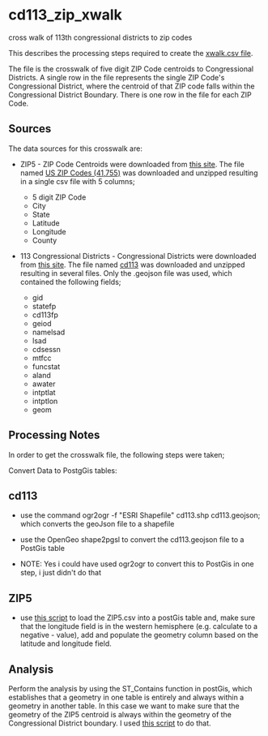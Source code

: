 cd113_zip_xwalk
===============

cross walk of 113th congressional districts to zip codes

This describes the processing steps required to create the [xwalk.csv file](https://github.com/feomike/cd113_zip_xwalk/blob/master/xwalk.csv).

The file is the crosswalk of five digit ZIP Code centroids to Congressional Districts.  A single row in the file represents the single ZIP Code's Congressional District, where the centroid of that ZIP code falls within the Congressional District Boundary.  There is one row in the file for each ZIP Code.

Sources
-------

The data sources for this crosswalk are:

* ZIP5 - ZIP Code Centroids were downloaded from [this site](http://geocoder.ca/?freedata=1).  The file named [US ZIP Codes (41,755)](http://geocoder.ca/onetimedownload/zip5.csv.gz) was downloaded and unzipped resulting in a single csv file with 5 columns;

	- 5 digit ZIP Code
	- City
	- State
	- Latitude
	- Longitude
	- County

* 113 Congressional Districts - Congressional Districts were downloaded from [this site](https://github.com/jsongeo).  The file named [cd113](https://github.com/jsongeo/cd113) was downloaded and unzipped resulting in several files.  Only the .geojson file was used, which contained the following fields;

	- gid
	- statefp
	- cd113fp
	- geiod
	- namelsad
	- lsad   
	- cdsessn  
	- mtfcc
	- funcstat
	- aland
	- awater
	- intptlat
	- intptlon
	- geom
	
Processing Notes
----------------
In order to get the crosswalk file, the following steps were taken;

Convert Data to PostgGis tables:

cd113
-----

* use the command ogr2ogr -f "ESRI Shapefile" cd113.shp cd113.geojson; which converts the geoJson file to a shapefile

* use the OpenGeo shape2pgsl to convert the cd113.geojson file to a PostGis table 

* NOTE: Yes i could have used ogr2ogr to convert this to PostGis in one step, i just didn't do that

ZIP5
----

* use [this script](https://github.com/feomike/cd113_zip_xwalk/blob/master/load_zip5.sql) to load the ZIP5.csv into a postGis table and, make sure that the longitude field is in the western hemisphere (e.g. calculate to a negative - value), add and populate the geometry column	based on the latitude and longitude field.

Analysis
--------
Perform the analysis by using the ST_Contains function in postGis, which establishes that a geometry in one table is entirely and always within a geometry in another table.  In this case we want to make sure that the geometry of the ZIP5 centroid is always within the geometry of the Congressional District boundary.  I used [this script](https://github.com/feomike/cd113_zip_xwalk/blob/master/analysis.sql) to do that.
